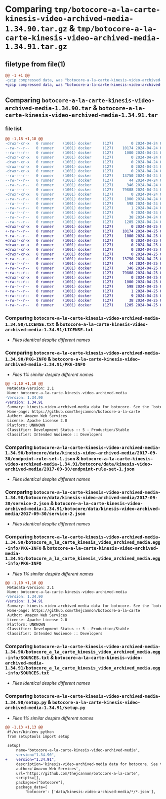 # Comparing `tmp/botocore-a-la-carte-kinesis-video-archived-media-1.34.90.tar.gz` & `tmp/botocore-a-la-carte-kinesis-video-archived-media-1.34.91.tar.gz`

## filetype from file(1)

```diff
@@ -1 +1 @@
-gzip compressed data, was "botocore-a-la-carte-kinesis-video-archived-media-1.34.90.tar", last modified: Wed Apr 24 01:02:13 2024, max compression
+gzip compressed data, was "botocore-a-la-carte-kinesis-video-archived-media-1.34.91.tar", last modified: Thu Apr 25 01:03:39 2024, max compression
```

## Comparing `botocore-a-la-carte-kinesis-video-archived-media-1.34.90.tar` & `botocore-a-la-carte-kinesis-video-archived-media-1.34.91.tar`

### file list

```diff
@@ -1,18 +1,18 @@
-drwxr-xr-x   0 runner    (1001) docker     (127)        0 2024-04-24 01:02:13.978602 botocore-a-la-carte-kinesis-video-archived-media-1.34.90/
--rw-r--r--   0 runner    (1001) docker     (127)    10174 2024-04-24 01:02:13.000000 botocore-a-la-carte-kinesis-video-archived-media-1.34.90/LICENSE.txt
--rw-r--r--   0 runner    (1001) docker     (127)     1000 2024-04-24 01:02:13.978602 botocore-a-la-carte-kinesis-video-archived-media-1.34.90/PKG-INFO
-drwxr-xr-x   0 runner    (1001) docker     (127)        0 2024-04-24 01:02:13.978602 botocore-a-la-carte-kinesis-video-archived-media-1.34.90/botocore/
-drwxr-xr-x   0 runner    (1001) docker     (127)        0 2024-04-24 01:02:13.978602 botocore-a-la-carte-kinesis-video-archived-media-1.34.90/botocore/data/
-drwxr-xr-x   0 runner    (1001) docker     (127)        0 2024-04-24 01:02:13.978602 botocore-a-la-carte-kinesis-video-archived-media-1.34.90/botocore/data/kinesis-video-archived-media/
-drwxr-xr-x   0 runner    (1001) docker     (127)        0 2024-04-24 01:02:13.978602 botocore-a-la-carte-kinesis-video-archived-media-1.34.90/botocore/data/kinesis-video-archived-media/2017-09-30/
--rw-r--r--   0 runner    (1001) docker     (127)    13750 2024-04-24 01:01:50.000000 botocore-a-la-carte-kinesis-video-archived-media-1.34.90/botocore/data/kinesis-video-archived-media/2017-09-30/endpoint-rule-set-1.json
--rw-r--r--   0 runner    (1001) docker     (127)       44 2024-04-24 01:01:50.000000 botocore-a-la-carte-kinesis-video-archived-media-1.34.90/botocore/data/kinesis-video-archived-media/2017-09-30/examples-1.json
--rw-r--r--   0 runner    (1001) docker     (127)      346 2024-04-24 01:01:50.000000 botocore-a-la-carte-kinesis-video-archived-media-1.34.90/botocore/data/kinesis-video-archived-media/2017-09-30/paginators-1.json
--rw-r--r--   0 runner    (1001) docker     (127)    79808 2024-04-24 01:01:50.000000 botocore-a-la-carte-kinesis-video-archived-media-1.34.90/botocore/data/kinesis-video-archived-media/2017-09-30/service-2.json
-drwxr-xr-x   0 runner    (1001) docker     (127)        0 2024-04-24 01:02:13.978602 botocore-a-la-carte-kinesis-video-archived-media-1.34.90/botocore_a_la_carte_kinesis_video_archived_media.egg-info/
--rw-r--r--   0 runner    (1001) docker     (127)     1000 2024-04-24 01:02:13.000000 botocore-a-la-carte-kinesis-video-archived-media-1.34.90/botocore_a_la_carte_kinesis_video_archived_media.egg-info/PKG-INFO
--rw-r--r--   0 runner    (1001) docker     (127)      598 2024-04-24 01:02:13.000000 botocore-a-la-carte-kinesis-video-archived-media-1.34.90/botocore_a_la_carte_kinesis_video_archived_media.egg-info/SOURCES.txt
--rw-r--r--   0 runner    (1001) docker     (127)        1 2024-04-24 01:02:13.000000 botocore-a-la-carte-kinesis-video-archived-media-1.34.90/botocore_a_la_carte_kinesis_video_archived_media.egg-info/dependency_links.txt
--rw-r--r--   0 runner    (1001) docker     (127)        9 2024-04-24 01:02:13.000000 botocore-a-la-carte-kinesis-video-archived-media-1.34.90/botocore_a_la_carte_kinesis_video_archived_media.egg-info/top_level.txt
--rw-r--r--   0 runner    (1001) docker     (127)       38 2024-04-24 01:02:13.978602 botocore-a-la-carte-kinesis-video-archived-media-1.34.90/setup.cfg
--rw-r--r--   0 runner    (1001) docker     (127)     1205 2024-04-24 01:02:13.000000 botocore-a-la-carte-kinesis-video-archived-media-1.34.90/setup.py
+drwxr-xr-x   0 runner    (1001) docker     (127)        0 2024-04-25 01:03:39.895522 botocore-a-la-carte-kinesis-video-archived-media-1.34.91/
+-rw-r--r--   0 runner    (1001) docker     (127)    10174 2024-04-25 01:03:39.000000 botocore-a-la-carte-kinesis-video-archived-media-1.34.91/LICENSE.txt
+-rw-r--r--   0 runner    (1001) docker     (127)     1000 2024-04-25 01:03:39.895522 botocore-a-la-carte-kinesis-video-archived-media-1.34.91/PKG-INFO
+drwxr-xr-x   0 runner    (1001) docker     (127)        0 2024-04-25 01:03:39.895522 botocore-a-la-carte-kinesis-video-archived-media-1.34.91/botocore/
+drwxr-xr-x   0 runner    (1001) docker     (127)        0 2024-04-25 01:03:39.895522 botocore-a-la-carte-kinesis-video-archived-media-1.34.91/botocore/data/
+drwxr-xr-x   0 runner    (1001) docker     (127)        0 2024-04-25 01:03:39.895522 botocore-a-la-carte-kinesis-video-archived-media-1.34.91/botocore/data/kinesis-video-archived-media/
+drwxr-xr-x   0 runner    (1001) docker     (127)        0 2024-04-25 01:03:39.895522 botocore-a-la-carte-kinesis-video-archived-media-1.34.91/botocore/data/kinesis-video-archived-media/2017-09-30/
+-rw-r--r--   0 runner    (1001) docker     (127)    13750 2024-04-25 01:03:19.000000 botocore-a-la-carte-kinesis-video-archived-media-1.34.91/botocore/data/kinesis-video-archived-media/2017-09-30/endpoint-rule-set-1.json
+-rw-r--r--   0 runner    (1001) docker     (127)       44 2024-04-25 01:03:19.000000 botocore-a-la-carte-kinesis-video-archived-media-1.34.91/botocore/data/kinesis-video-archived-media/2017-09-30/examples-1.json
+-rw-r--r--   0 runner    (1001) docker     (127)      346 2024-04-25 01:03:19.000000 botocore-a-la-carte-kinesis-video-archived-media-1.34.91/botocore/data/kinesis-video-archived-media/2017-09-30/paginators-1.json
+-rw-r--r--   0 runner    (1001) docker     (127)    79808 2024-04-25 01:03:19.000000 botocore-a-la-carte-kinesis-video-archived-media-1.34.91/botocore/data/kinesis-video-archived-media/2017-09-30/service-2.json
+drwxr-xr-x   0 runner    (1001) docker     (127)        0 2024-04-25 01:03:39.895522 botocore-a-la-carte-kinesis-video-archived-media-1.34.91/botocore_a_la_carte_kinesis_video_archived_media.egg-info/
+-rw-r--r--   0 runner    (1001) docker     (127)     1000 2024-04-25 01:03:39.000000 botocore-a-la-carte-kinesis-video-archived-media-1.34.91/botocore_a_la_carte_kinesis_video_archived_media.egg-info/PKG-INFO
+-rw-r--r--   0 runner    (1001) docker     (127)      598 2024-04-25 01:03:39.000000 botocore-a-la-carte-kinesis-video-archived-media-1.34.91/botocore_a_la_carte_kinesis_video_archived_media.egg-info/SOURCES.txt
+-rw-r--r--   0 runner    (1001) docker     (127)        1 2024-04-25 01:03:39.000000 botocore-a-la-carte-kinesis-video-archived-media-1.34.91/botocore_a_la_carte_kinesis_video_archived_media.egg-info/dependency_links.txt
+-rw-r--r--   0 runner    (1001) docker     (127)        9 2024-04-25 01:03:39.000000 botocore-a-la-carte-kinesis-video-archived-media-1.34.91/botocore_a_la_carte_kinesis_video_archived_media.egg-info/top_level.txt
+-rw-r--r--   0 runner    (1001) docker     (127)       38 2024-04-25 01:03:39.895522 botocore-a-la-carte-kinesis-video-archived-media-1.34.91/setup.cfg
+-rw-r--r--   0 runner    (1001) docker     (127)     1205 2024-04-25 01:03:39.000000 botocore-a-la-carte-kinesis-video-archived-media-1.34.91/setup.py
```

### Comparing `botocore-a-la-carte-kinesis-video-archived-media-1.34.90/LICENSE.txt` & `botocore-a-la-carte-kinesis-video-archived-media-1.34.91/LICENSE.txt`

 * *Files identical despite different names*

### Comparing `botocore-a-la-carte-kinesis-video-archived-media-1.34.90/PKG-INFO` & `botocore-a-la-carte-kinesis-video-archived-media-1.34.91/PKG-INFO`

 * *Files 1% similar despite different names*

```diff
@@ -1,10 +1,10 @@
 Metadata-Version: 2.1
 Name: botocore-a-la-carte-kinesis-video-archived-media
-Version: 1.34.90
+Version: 1.34.91
 Summary: kinesis-video-archived-media data for botocore. See the `botocore-a-la-carte` package for more info.
 Home-page: https://github.com/thejcannon/botocore-a-la-carte
 Author: Amazon Web Services
 License: Apache License 2.0
 Platform: UNKNOWN
 Classifier: Development Status :: 5 - Production/Stable
 Classifier: Intended Audience :: Developers
```

### Comparing `botocore-a-la-carte-kinesis-video-archived-media-1.34.90/botocore/data/kinesis-video-archived-media/2017-09-30/endpoint-rule-set-1.json` & `botocore-a-la-carte-kinesis-video-archived-media-1.34.91/botocore/data/kinesis-video-archived-media/2017-09-30/endpoint-rule-set-1.json`

 * *Files identical despite different names*

### Comparing `botocore-a-la-carte-kinesis-video-archived-media-1.34.90/botocore/data/kinesis-video-archived-media/2017-09-30/service-2.json` & `botocore-a-la-carte-kinesis-video-archived-media-1.34.91/botocore/data/kinesis-video-archived-media/2017-09-30/service-2.json`

 * *Files identical despite different names*

### Comparing `botocore-a-la-carte-kinesis-video-archived-media-1.34.90/botocore_a_la_carte_kinesis_video_archived_media.egg-info/PKG-INFO` & `botocore-a-la-carte-kinesis-video-archived-media-1.34.91/botocore_a_la_carte_kinesis_video_archived_media.egg-info/PKG-INFO`

 * *Files 1% similar despite different names*

```diff
@@ -1,10 +1,10 @@
 Metadata-Version: 2.1
 Name: botocore-a-la-carte-kinesis-video-archived-media
-Version: 1.34.90
+Version: 1.34.91
 Summary: kinesis-video-archived-media data for botocore. See the `botocore-a-la-carte` package for more info.
 Home-page: https://github.com/thejcannon/botocore-a-la-carte
 Author: Amazon Web Services
 License: Apache License 2.0
 Platform: UNKNOWN
 Classifier: Development Status :: 5 - Production/Stable
 Classifier: Intended Audience :: Developers
```

### Comparing `botocore-a-la-carte-kinesis-video-archived-media-1.34.90/botocore_a_la_carte_kinesis_video_archived_media.egg-info/SOURCES.txt` & `botocore-a-la-carte-kinesis-video-archived-media-1.34.91/botocore_a_la_carte_kinesis_video_archived_media.egg-info/SOURCES.txt`

 * *Files identical despite different names*

### Comparing `botocore-a-la-carte-kinesis-video-archived-media-1.34.90/setup.py` & `botocore-a-la-carte-kinesis-video-archived-media-1.34.91/setup.py`

 * *Files 1% similar despite different names*

```diff
@@ -1,13 +1,13 @@
 #!/usr/bin/env python
 from setuptools import setup
 
 setup(
     name='botocore-a-la-carte-kinesis-video-archived-media',
-    version="1.34.90",
+    version="1.34.91",
     description='kinesis-video-archived-media data for botocore. See the `botocore-a-la-carte` package for more info.',
     author='Amazon Web Services',
     url='https://github.com/thejcannon/botocore-a-la-carte',
     scripts=[],
     packages=["botocore"],
     package_data={
         'botocore': ['data/kinesis-video-archived-media/*/*.json'],
```

